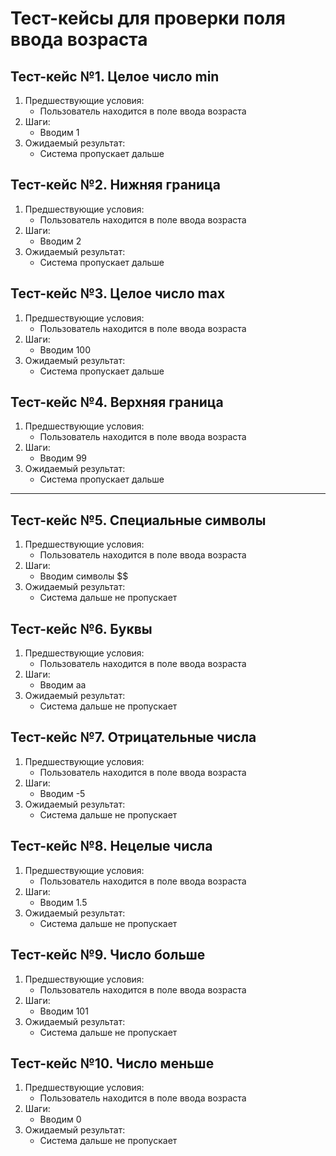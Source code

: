 # Тест-кейсы для проверки поля ввода возраста

## Тест-кейс №1. Целое число min

1. Предшествующие условия:
    - Пользователь находится в поле ввода возраста
2. Шаги:
    - Вводим 1
3. Ожидаемый результат:
    - Система пропускает дальше

## Тест-кейс №2. Нижняя граница

1. Предшествующие условия:
    - Пользователь находится в поле ввода возраста
2. Шаги:
    - Вводим 2
3. Ожидаемый результат:
    - Система пропускает дальше

## Тест-кейс №3. Целое число max

1. Предшествующие условия:
    - Пользователь находится в поле ввода возраста
2. Шаги:
    - Вводим 100
3. Ожидаемый результат:
    - Система пропускает дальше

## Тест-кейс №4. Верхняя граница

1. Предшествующие условия:
    - Пользователь находится в поле ввода возраста
2. Шаги:
    - Вводим 99
3. Ожидаемый результат:
    - Система пропускает дальше

---

## Тест-кейс №5. Специальные символы

1. Предшествующие условия:
    - Пользователь находится в поле ввода возраста
2. Шаги:
    - Вводим символы $$
3. Ожидаемый результат:
    - Система дальше не пропускает

## Тест-кейс №6. Буквы

1. Предшествующие условия:
    - Пользователь находится в поле ввода возраста
2. Шаги:
    - Вводим аа
3. Ожидаемый результат:
    - Система дальше не пропускает

## Тест-кейс №7. Отрицательные числа

1. Предшествующие условия:
    - Пользователь находится в поле ввода возраста
2. Шаги:
    - Вводим -5
3. Ожидаемый результат:
    - Система дальше не пропускает

## Тест-кейс №8. Нецелые числа

1. Предшествующие условия:
    - Пользователь находится в поле ввода возраста
2. Шаги:
    - Вводим 1.5
3. Ожидаемый результат:
    - Система дальше не пропускает

## Тест-кейс №9. Число больше

1. Предшествующие условия:
    - Пользователь находится в поле ввода возраста
2. Шаги:
    - Вводим 101
3. Ожидаемый результат:
    - Система дальше не пропускает

## Тест-кейс №10. Число меньше

1. Предшествующие условия:
    - Пользователь находится в поле ввода возраста
2. Шаги:
    - Вводим 0
3. Ожидаемый результат:
    - Система дальше не пропускает

